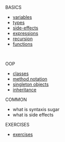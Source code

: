 BASICS

- [variables](docs/basics/Variables.md)
- [types](docs/basics/Types.md)
- [side-effects](docs/basics/SideEffects.md)
- [expressions](docs/basics/Expressions.md)
- [recursion](docs/basics/Recursion.md)
- [functions](docs/basics/Functions.md)
</br>

OOP
- [classes](docs/oop/Class.md)
- [method notation](docs/oop/Notations.md)
- [singleton objects](docs/oop/Objects.md)
- [inheritance](docs/oop/Inheritance.md)

COMMON
- what is syntaxis sugar
- what is side effects

EXERCISES
- [exercises](docs/basics/exercises/Exercises.md)
